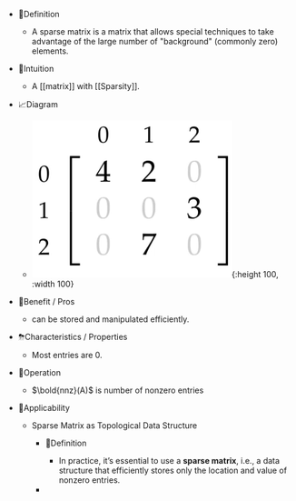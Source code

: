 - 📝Definition
    - A sparse matrix is a matrix that allows special techniques to take advantage of the large number of "background" (commonly zero) elements.
    
- 🧠Intuition
    - A [[matrix]] with [[Sparsity]].
    
- 📈Diagram
    - ![name](../assets/sparse_matrix.png){:height 100, :width 100}
    
- 🚀Benefit / Pros
    - can be stored and manipulated efficiently.
    
- ⛈Characteristics / Properties
    - Most entries are $0$.
    
- 💫Operation
    - $\bold{nnz}(A)$ is number of nonzero entries
    
- 🤳Applicability
    - Sparse Matrix as Topological Data Structure
        - 📝Definition
            - In practice, it’s essential to use a **sparse matrix**, i.e., a data structure that efficiently stores only the location and value of nonzero entries.
            
      -
      